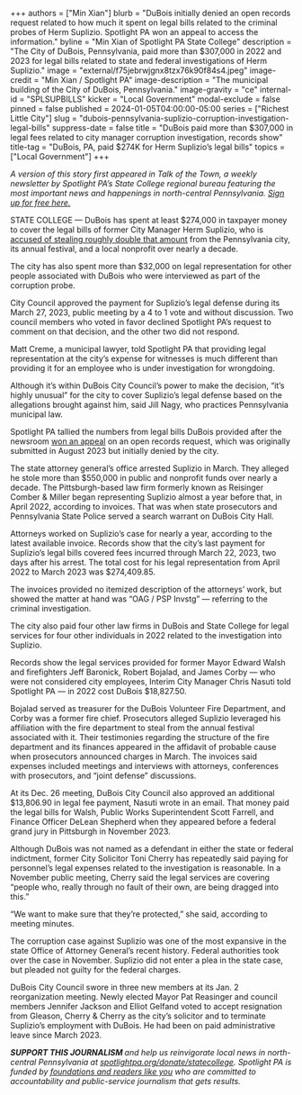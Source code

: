 +++
authors = ["Min Xian"]
blurb = "DuBois initially denied an open records request related to how much it spent on legal bills related to the criminal probes of Herm Suplizio. Spotlight PA won an appeal to access the information."
byline = "Min Xian of Spotlight PA State College"
description = "The City of DuBois, Pennsylvania, paid more than $307,000 in 2022 and 2023 for legal bills related to state and federal investigations of Herm Suplizio."
image = "external/f75jebrwjgnx8tzx76k90f84s4.jpeg"
image-credit = "Min Xian / Spotlight PA"
image-description = "The municipal building of the City of DuBois, Pennsylvania."
image-gravity = "ce"
internal-id = "SPLSUPBILLS"
kicker = "Local Government"
modal-exclude = false
pinned = false
published = 2024-01-05T04:00:00-05:00
series = ["Richest Little City"]
slug = "dubois-pennsylvania-suplizio-corruption-investigation-legal-bills"
suppress-date = false
title = "DuBois paid more than $307,000 in legal fees related to city manager corruption investigation, records show"
title-tag = "DuBois, PA, paid $274K for Herm Suplizio’s legal bills"
topics = ["Local Government"]
+++

<em>A version of this story first appeared in Talk of the Town, a weekly newsletter by Spotlight PA’s State College regional bureau featuring the most important news and happenings in north-central Pennsylvania. </em><a href="https://www.spotlightpa.org/newsletters/talkofthetown"><em>Sign up for free here.</em></a><em></em>

STATE COLLEGE —&nbsp;DuBois has spent at least $274,000 in taxpayer money to cover the legal bills of former City Manager Herm Suplizio, who is <a href="https://www.spotlightpa.org/statecollege/2023/11/dubois-pennsylvania-herm-suplizio-fraud-corruption-attorney-general/">accused of stealing roughly double that amount</a> from the Pennsylvania city, its annual festival, and a local nonprofit over nearly a decade.

The city has also spent more than $32,000 on legal representation for other people associated with DuBois who were interviewed as part of the corruption probe.

City Council approved the payment for Suplizio’s legal defense during its March 27, 2023, public meeting by a 4 to 1 vote and without discussion. Two council members who voted in favor declined Spotlight PA’s request to comment on that decision, and the other two did not respond.

Matt Creme, a municipal lawyer, told Spotlight PA that providing legal representation at the city’s expense for witnesses is much different than providing it for an employee who is under investigation for wrongdoing.

Although it’s within DuBois City Council’s power to make the decision, “it’s highly unusual” for the city to cover Suplizio’s legal defense based on the allegations brought against him, said Jill Nagy, who practices Pennsylvania municipal law.

Spotlight PA tallied the numbers from legal bills DuBois provided after the newsroom <a href="https://www.openrecords.pa.gov/Appeals/DocketSheet.cfm?docket=20232178">won an appeal</a> on an open records request, which was originally submitted in August 2023 but initially denied by the city.

The state attorney general’s office arrested Suplizio in March. They alleged he stole more than $550,000 in public and nonprofit funds over nearly a decade. The Pittsburgh-based law firm formerly known as Reisinger Comber &amp; Miller began representing Suplizio almost a year before that, in April 2022, according to invoices. That was when state prosecutors and Pennsylvania State Police served a search warrant on DuBois City Hall.

Attorneys worked on Suplizio’s case for nearly a year, according to the latest available invoice. Records show that the city’s last payment for Suplizio’s legal bills covered fees incurred through March 22, 2023, two days after his arrest. The total cost for his legal representation from April 2022 to March 2023 was $274,409.85.

The invoices provided no itemized description of the attorneys’ work, but showed the matter at hand was “OAG / PSP Invstg” — referring to the criminal investigation.

<script src="https://www.spotlightpa.org/embed.js" async></script><div data-spl-embed-version="1" data-spl-src="https://www.spotlightpa.org/embeds/newsletter/?cta=Sign%20up%20for%20our%20new%20regional%20newsletter%2C%20%3Cb%3ETalk%20of%20the%20Town%3C%2Fb%3E%2C%20and%20get%20all%20the%20news%20and%20notes%20from%20State%20College%20and%20north-central%20PA.&button=Sign%20Up%20Now&preselect=state_college&eyebrow=DON'T%20MISS%20A%20BEAT"></div>

The city also paid four other law firms in DuBois and State College for legal services for four other individuals in 2022 related to the investigation into Suplizio.

Records show the legal services provided for former Mayor Edward Walsh and firefighters Jeff Baronick, Robert Bojalad, and James Corby — who were not considered city employees, Interim City Manager Chris Nasuti told Spotlight PA — in 2022 cost DuBois $18,827.50.

Bojalad served as treasurer for the DuBois Volunteer Fire Department, and Corby was a former fire chief. Prosecutors alleged Suplizio leveraged his affiliation with the fire department to steal from the annual festival associated with it. Their testimonies regarding the structure of the fire department and its finances appeared in the affidavit of probable cause when prosecutors announced charges in March. The invoices said expenses included meetings and interviews with attorneys, conferences with prosecutors, and “joint defense” discussions.

At its Dec. 26 meeting, DuBois City Council also approved an additional $13,806.90 in legal fee payment, Nasuti wrote in an email. That money paid the legal bills for Walsh, Public Works Superintendent Scott Farrell, and Finance Officer DeLean Shepherd when they appeared before a federal grand jury in Pittsburgh in November 2023.

Although DuBois was not named as a defendant in either the state or federal indictment, former City Solicitor Toni Cherry has repeatedly said paying for personnel’s legal expenses related to the investigation is reasonable. In a November public meeting, Cherry said the legal services are covering “people who, really through no fault of their own, are being dragged into this.”

“We want to make sure that they’re protected,” she said, according to meeting minutes.

<script src="https://www.spotlightpa.org/embed.js" async></script><div data-spl-embed-version="1" data-spl-src="https://www.spotlightpa.org/embeds/donate/"></div>

The corruption case against Suplizio was one of the most expansive in the state Office of Attorney General’s recent history. Federal authorities took over the case in November. Suplizio did not enter a plea in the state case, but pleaded not guilty for the federal charges.

DuBois City Council swore in three new members at its Jan. 2 reorganization meeting. Newly elected Mayor Pat Reasinger and council members Jennifer Jackson and Elliot Gelfand voted to accept resignation from Gleason, Cherry &amp; Cherry as the city’s solicitor and to terminate Suplizio’s employment with DuBois. He had been on paid administrative leave since March 2023.

<strong><em>SUPPORT THIS JOURNALISM </em></strong><em>and help us reinvigorate local news in north-central Pennsylvania at </em><a href="https://www.spotlightpa.org/donate/statecollege"><em>spotlightpa.org/donate/statecollege</em></a><em>. Spotlight PA is funded by </em><a href="https://www.spotlightpa.org/support"><em>foundations and readers like you</em></a><em> who are committed to accountability and public-service journalism that gets results.</em>

